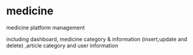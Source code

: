 # medicine
medicine platform management

including dashboard, medicine category & information (insert,update and delete) ,article category and user information
